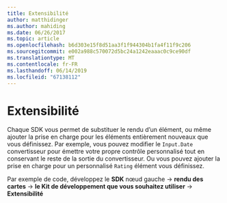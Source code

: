 ```yaml
---
title: Extensibilité
author: matthidinger
ms.author: mahiding
ms.date: 06/26/2017
ms.topic: article
ms.openlocfilehash: b6d303e15f8d51aa3f1f944304b1fa4f11f9c206
ms.sourcegitcommit: e002a988c570072d5bc24a1242eaaac0c9ce90df
ms.translationtype: MT
ms.contentlocale: fr-FR
ms.lasthandoff: 06/14/2019
ms.locfileid: "67138112"
---
```

# <a name="extensibility"></a>Extensibilité

Chaque SDK vous permet de substituer le rendu d’un élément, ou même ajouter la prise en charge pour les éléments entièrement nouveaux que vous définissez.  Par exemple, vous pouvez modifier le `Input.Date` convertisseur pour émettre votre propre contrôle personnalisé tout en conservant le reste de la sortie du convertisseur. Ou vous pouvez ajouter la prise en charge pour un personnalisé `Rating` élément vous définissez.

Par exemple de code, développez le **SDK** nœud gauche -> **rendu des cartes** -> **le Kit de développement que vous souhaitez utiliser**  ->   **Extensibilité**
